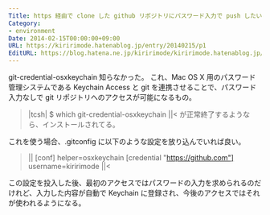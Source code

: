```yaml
---
Title: https 経由で clone した github リポジトリにパスワード入力で push したい
Category:
- environment
Date: 2014-02-15T00:00:00+09:00
URL: https://kiririmode.hatenablog.jp/entry/20140215/p1
EditURL: https://blog.hatena.ne.jp/kiririmode/kiririmode.hatenablog.jp/atom/entry/8454420450078209482
---
```



git-credential-osxkeychain 知らなかった。
これ、Mac OS X 用のパスワード管理システムである Keychain Access と git を連携させることで、パスワード入力なしで git リポジトリへのアクセスが可能になるもの。
>|tcsh|
$ which git-credential-osxkeychain
||<
が正常終了するようなら、インストールされてる。

これを使う場合、.gitconfig に以下のような設定を放り込んでいれば良い。
>||
[conf]
        helper=osxkeychain
[credential "https://github.com"]
        username=kiririmode
||<

この設定を投入した後、最初のアクセスではパスワードの入力を求められるのだけれど、入力した内容が自動で Keychain に登録され、今後のアクセスではそれが使われるようになる。
